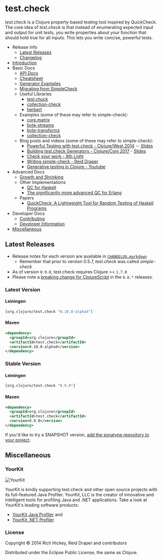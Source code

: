 # test.check

_test.check_ is a Clojure property-based testing tool inspired by QuickCheck.
The core idea of _test.check_ is that instead of enumerating expected input
and output for unit tests, you write properties about your function that should
hold true for all inputs. This lets you write concise, powerful tests.

* Release Info
  * [Latest Releases](#latest-releases)
  * [Changelog](CHANGELOG.markdown)
* [Introduction](doc/intro.md)
* Basic Docs
  * [API Docs](http://clojure.github.io/test.check/)
  * [Cheatsheet](doc/cheatsheet.md)
  * [Generator Examples](doc/generator-examples.md)
  * [Migrating from SimpleCheck](doc/migrating-from-simple-check.md)
  * Useful Libraries
    * [test.chuck](https://github.com/gfredericks/test.chuck)
    * [collection-check](https://github.com/ztellman/collection-check)
    * [herbert](https://github.com/miner/herbert)
  * Examples (some of these may refer to simple-check):
    * [core.matrix](https://github.com/mikera/core.matrix/blob/c45ee6b551a50a509e668f46a1ae52ade2c52a82/src/test/clojure/clojure/core/matrix/properties.clj)
    * [byte-streams](https://github.com/ztellman/byte-streams/blob/b5f50a20c6237ae4e45046f72367ad658090c591/test/byte_streams_simple_check.clj)
    * [byte-transforms](https://github.com/ztellman/byte-transforms/blob/c5b9613eebac722447593530531b9aa7976a0592/test/byte_transforms_simple_check.clj)
    * [collection-check](https://github.com/ztellman/collection-check)
  * Blog posts and videos (some of these may refer to simple-check):
    * [Powerful Testing with test.check - Clojure/West 2014](https://www.youtube.com/watch?v=JMhNINPo__g) -- [Slides](https://speakerdeck.com/reiddraper/powerful-testing-with-test-dot-check)
    * [Building test.check Generators - Clojure/Conj 2017](https://www.youtube.com/watch?v=F4VZPxLZUdA) - [Slides](https://gfredericks.com/speaking/2017-10-12-generators.pdf)
    * [Check your work - 8th Light](http://blog.8thlight.com/connor-mendenhall/2013/10/31/check-your-work.html)
    * [Writing simple-check - Reid Draper](http://reiddraper.com/writing-simple-check/)
    * [Generative testing in Clojure - Youtube](https://www.youtube.com/watch?v=u0TkAw8QqrQ)
* Advanced Docs
  * [Growth and Shrinking](doc/growth-and-shrinking.md)
  * Other Implementations
    * [QC for Haskell](http://hackage.haskell.org/package/QuickCheck)
    * [The significantly more advanced QC for Erlang](http://www.quviq.com/index.html)
  * Papers
    * [QuickCheck: A Lightweight Tool for Random Testing of Haskell
  Programs](http://www.eecs.northwestern.edu/~robby/courses/395-495-2009-fall/quick.pdf)
* Developer Docs
  * [Contributing](CONTRIBUTING.md)
  * [Developer Information](doc/development.md)
* [Miscellaneous](#miscellaneous)

## Latest Releases

* Release notes for each version are available in [`CHANGELOG.markdown`](CHANGELOG.markdown)
  * Remember that prior to version 0.5.7, _test.check_ was called _simple-check_
* As of version `0.9.0`, test.check requires Clojure >= `1.7.0`
* Please note a [breaking change for ClojureScript](https://github.com/clojure/test.check/blob/master/CHANGELOG.markdown#080)
  in the `0.8.*` releases.

### Latest Version

#### Leiningen

```clojure
[org.clojure/test.check "0.10.0-alpha4"]
```

#### Maven

```xml
<dependency>
  <groupId>org.clojure</groupId>
  <artifactId>test.check</artifactId>
  <version>0.10.0-alpha4</version>
</dependency>
```

### Stable Version

#### Leiningen

```clojure
[org.clojure/test.check "0.9.0"]
```

#### Maven

```xml
<dependency>
  <groupId>org.clojure</groupId>
  <artifactId>test.check</artifactId>
  <version>0.9.0</version>
</dependency>
```

If you'd like to try a SNAPSHOT version, [add the sonatype repository to your
project](https://clojure.org/community/downloads#_using_clojure_and_contrib_snapshot_releases).

## Miscellaneous

### YourKit

![YourKit](http://www.yourkit.com/images/yklogo.png)

YourKit is kindly supporting test.check and other open source projects with its
full-featured Java Profiler.  YourKit, LLC is the creator of innovative and
intelligent tools for profiling Java and .NET applications. Take a look at
YourKit's leading software products:

* <a href="http://www.yourkit.com/java/profiler/index.jsp">YourKit Java Profiler</a> and
* <a href="http://www.yourkit.com/.net/profiler/index.jsp">YourKit .NET Profiler</a>

### License

Copyright © 2014 Rich Hickey, Reid Draper and contributors

Distributed under the Eclipse Public License, the same as Clojure.

